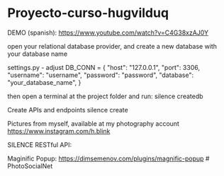 # Proyecto-curso-hugvilduq

DEMO (spanish): https://www.youtube.com/watch?v=C4G38xzAJ0Y

open your relational database provider, and create a new database
with your database name

settings.py - adjust 
DB_CONN = {
    "host": "127.0.0.1",
    "port": 3306,
    "username": "username",
    "password": "password",
    "database": "your_database_name",
}

then open a terminal at the project folder and run:
silence createdb

Create APIs and endpoints
silence create

Pictures from myself, available at my photography account
https://www.instagram.com/h.blink

SILENCE RESTful API:

Maginific Popup: https://dimsemenov.com/plugins/magnific-popup
#   P h o t o S o c i a l N e t  
 